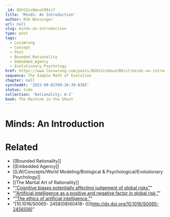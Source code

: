 ```yaml
---
_id: 8GhSZzsQmusCN9is7
title: 'Minds: An Introduction'
author: Rob Bensinger
url: null
slug: minds-an-introduction
type: post
tags:
  - LessWrong
  - Concept
  - Post
  - Bounded_Rationality
  - Embedded_Agency
  - Evolutionary_Psychology
href: https://www.lesswrong.com/posts/8GhSZzsQmusCN9is7/minds-an-introduction
sequence: The Simple Math of Evolution
chapter: null
synchedAt: '2022-09-01T09:26:39.838Z'
status: todo
collection: 'Rationality: A-Z'
book: The Machine in the Ghost
---
```


# Minds: An Introduction


# Related

- [[Bounded Rationality]]
- [[Embedded Agency]]
- [[LW/Concepts/World Modeling/Biological & Psychological/Evolutionary Psychology]]
- [[The Martial Art of Rationality]]
- "[“Cognitive biases potentially affecting judgement of global risks”](https://intelligence.org/files/CognitiveBiases.pdf)"
- "[“Artificial intelligence as a positive and negative factor in global risk,”](https://intelligence.org/files/AIPosNegFactor.pdf)"
- "[“The ethics of artificial intelligence.”](https://nickbostrom.com/ethics/artificial-intelligence.pdf)"
- "[10.1016/S0065- 2458(08)60418- 0](http://dx.doi.org/10.1016/S0065-2458(08)"
